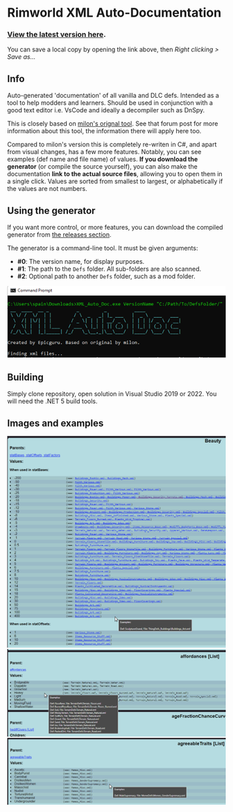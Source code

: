 # Rimworld XML Auto-Documentation

### [View the latest version here](https://htmlpreview.github.io/?https://github.com/Epicguru/Rimworld-Auto-Documentation/blob/master/Latest.html).
You can save a local copy by opening the link above, then *Right clicking > Save as...*

## Info

Auto-generated 'documentation' of all vanilla and DLC defs. Intended as a tool to help modders and learners.
Should be used in conjunction with a good text editor i.e. VsCode and ideally a decompiler such as DnSpy.

This is closely based on [milon's orignal tool](https://ludeon.com/forums/index.php?topic=21440.0). See that forum post for more information about this tool, the information there will apply here too.

Compared to milon's version this is completely re-writen in C#, and apart from visual changes, has a few more features.
Notably, you can see examples (def name and file name) of values. **If you download the generator** (or compile the source yourself), you can also make
the documentation **link to the actual source files**, allowing you to open them in a single click.
Values are sorted from smallest to largest, or alphabetically if the values are not numbers.

## Using the generator
If you want more control, or more features, you can download the compiled generator from [the releases section](https://github.com/Epicguru/Rimworld-Auto-Documentation/releases).

The generator is a command-line tool. It must be given arguments:
 - **#0**: The version name, for display purposes.
 - **#1**: The path to the `Defs` folder. All sub-folders are also scanned.
 - **#2**: Optional path to another `Defs` folder, such as a mod folder.

![screen1](https://github.com/Epicguru/Rimworld-Auto-Documentation/blob/master/Images/CommandLine.png)

## Building
Simply clone repository, open solution in Visual Studio 2019 or 2022. You will need the .NET 5 build tools.

## Images and examples
![screen1](https://github.com/Epicguru/Rimworld-Auto-Documentation/blob/master/Images/Sorted.png)
![screen2](https://github.com/Epicguru/Rimworld-Auto-Documentation/blob/master/Images/ShowSourceExample2.png)
![screen3](https://github.com/Epicguru/Rimworld-Auto-Documentation/blob/master/Images/ShowSourceExample.png)
